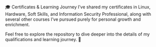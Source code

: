 🎓 Certificates & Learning Journey
I’ve shared my certificates in Linux, Hardware, Soft Skills, and Information Security Professional, along with several other courses I’ve pursued purely for personal growth and enrichment.

Feel free to explore the repository to dive deeper into the details of my qualifications and learning journey. 🌱
